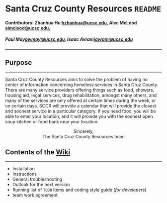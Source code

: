 # Santa Cruz County Resources `README`
#### Contributors: Zhanhua Hu <hzhanhua@ucsc.edu>, Alec McLeod <aimcleod@ucsc.edu>,
##### Paul May<pwmay@ucsc.edu>, Isaac Avram<iavram@ucsc.edu>
---


<!-- <img src="https://www.ticketsnipers.com/assets/images/article/Santa_Cruz.png" height=500x /> -->

## Purpose
---
Santa Cruz County Resources aims to solve the problem of having no center of information
concerning homeless services in Santa Cruz County. There are many service providers offering
things such as food, showers, housing aid, legal services, drug rehabilitation, amongst many
others, and many of the services are only offered at certain times during the week, or on certain
days. SCCR will provide a calendar that will provide the closest and soonest service in a
particular category. If you need food, you will be able to enter your location, and it will provide
you with the soonest open soup kitchen or food bank near your location.
<center>Sincerely,</center>
<center>The Santa Cruz County Resources team</center>

## Contents of the [Wiki](https://github.com/alecmcleod/sccountyresources/wiki/)
---
* Installation
* Instructions
* General troubleshooting
* Outlook for the next version
* Running list of `TODO` items and coding style guide (*for developers*)
* team work agreement

